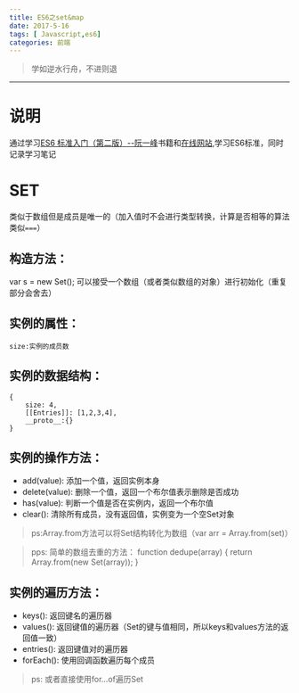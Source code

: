 ```yaml
---
title: ES6之set&map
date: 2017-5-16
tags: [ Javascript,es6]
categories: 前端
---
```

> 学如逆水行舟，不进则退

***
# 说明
通过学习[ES6 标准入门（第二版）--阮一峰](es6.ruanyifeng.com)书籍和[在线网站](es6.ruanyifeng.com),学习ES6标准，同时记录学习笔记

# SET
类似于数组但是成员是唯一的（加入值时不会进行类型转换，计算是否相等的算法类似`===`）

## 构造方法：
var s = new Set();
可以接受一个数组（或者类似数组的对象）进行初始化（重复部分会舍去）

## 实例的属性：
	size:实例的成员数

## 实例的数据结构：
```
{
	size: 4,
	[[Entries]]: [1,2,3,4],
	__proto__:{}
}
```

## 实例的操作方法：

- add(value): 添加一个值，返回实例本身
- delete(value): 删除一个值，返回一个布尔值表示删除是否成功
- has(value): 判断一个值是否在实例内，返回一个布尔值
- clear(): 清除所有成员，没有返回值，实例变为一个空Set对象

> ps:Array.from方法可以将Set结构转化为数组（var arr = Array.from(set)）

> pps: 简单的数组去重的方法：
function dedupe(array) {
    return Array.from(new Set(array));
}
	
## 实例的遍历方法：

- keys(): 返回键名的遍历器
- values(): 返回键值的遍历器（Set的键与值相同，所以keys和values方法的返回值一致）
- entries(): 返回键值对的遍历器
- forEach(): 使用回调函数遍历每个成员

> ps: 或者直接使用for...of遍历Set